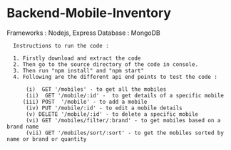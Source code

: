 # Backend-Mobile-Inventory

Frameworks : Nodejs, Express
Database : MongoDB

   
      Instructions to run the code :
      
      1. Firstly download and extract the code
      2. Then go to the source directory of the code in console.
      3. Then run "npm install" and "npm start"
      4. Following are the different api end points to test the code :
         
          (i)  GET '/mobiles' - to get all the mobiles
          (ii)  GET '/mobile/:id' -  to get details of a specific mobile
         (iii) POST  '/mobile' - to add a mobile 
          (iv) PUT '/mobile/:id' - to edit a mobile details
          (v) DELETE '/mobile/:id' - to delete a specific mobile
          (vi) GET '/mobiles/filter/:brand' - to get mobiles based on a brand name
          (vii) GET '/mobiles/sort/:sort' - to get the mobiles sorted by name or brand or quantity
